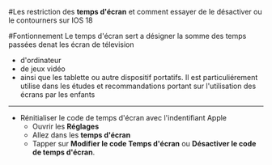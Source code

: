 #Les restriction des **temps d'écran** et comment essayer de le désactiver ou le contourners sur IOS 18

#Fontionnement 
Le temps d'écran sert a désigner la somme des temps passées denat les écran de télevision
- d'ordinateur
- de jeux vidéo
- ainsi que les tablette ou autre dispositif portatifs. Il est particuliérement utilise dans les études et recommandations portant sur l'utilisation des écrans par les enfants 
---
- Rénitialiser le code de temps d'écran avec l'indentifiant Apple
  - Ouvrir les **Réglages**
  - Allez dans les **temps d'écran**
  - Tapper sur **Modifier le code Temps d'écran** ou **Désactiver le code de temps d'écran**.
  
  
